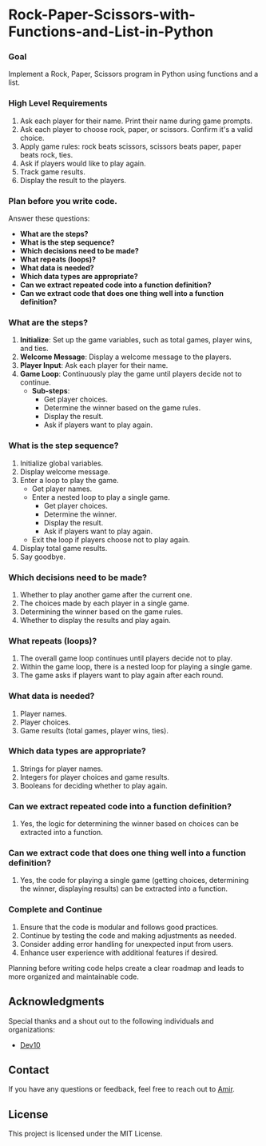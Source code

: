 # Rock-Paper-Scissors-with-Functions-and-List-in-Python

### Goal

Implement a Rock, Paper, Scissors program in Python using functions and a list.

### High Level Requirements

1. Ask each player for their name. Print their name during game prompts.
2. Ask each player to choose rock, paper, or scissors. Confirm it's a valid choice.
3. Apply game rules: rock beats scissors, scissors beats paper, paper beats rock, ties.
4. Ask if players would like to play again.
5. Track game results.
6. Display the result to the players.
### Plan before you write code.

Answer these questions:

- **What are the steps?**
- **What is the step sequence?**
- **Which decisions need to be made?**
- **What repeats (loops)?**
- **What data is needed?**
- **Which data types are appropriate?**
- **Can we extract repeated code into a function definition?**
- **Can we extract code that does one thing well into a function definition?**

### What are the steps?

1. **Initialize**: Set up the game variables, such as total games, player wins, and ties.
2. **Welcome Message**: Display a welcome message to the players.
3. **Player Input**: Ask each player for their name.
4. **Game Loop**: Continuously play the game until players decide not to continue.
   - **Sub-steps**:
     - Get player choices.
     - Determine the winner based on the game rules.
     - Display the result.
     - Ask if players want to play again.

### What is the step sequence?

1. Initialize global variables.
2. Display welcome message.
3. Enter a loop to play the game.
   - Get player names.
   - Enter a nested loop to play a single game.
     - Get player choices.
     - Determine the winner.
     - Display the result.
     - Ask if players want to play again.
   - Exit the loop if players choose not to play again.
4. Display total game results.
5. Say goodbye.

### Which decisions need to be made?

1. Whether to play another game after the current one.
2. The choices made by each player in a single game.
3. Determining the winner based on the game rules.
4. Whether to display the results and play again.

### What repeats (loops)?

1. The overall game loop continues until players decide not to play.
2. Within the game loop, there is a nested loop for playing a single game.
3. The game asks if players want to play again after each round.

### What data is needed?

1. Player names.
2. Player choices.
3. Game results (total games, player wins, ties).

### Which data types are appropriate?

1. Strings for player names.
2. Integers for player choices and game results.
3. Booleans for deciding whether to play again.

### Can we extract repeated code into a function definition?

1. Yes, the logic for determining the winner based on choices can be extracted into a function.

### Can we extract code that does one thing well into a function definition?

1. Yes, the code for playing a single game (getting choices, determining the winner, displaying results) can be extracted into a function.

### Complete and Continue

1. Ensure that the code is modular and follows good practices.
2. Continue by testing the code and making adjustments as needed.
3. Consider adding error handling for unexpected input from users.
4. Enhance user experience with additional features if desired.

Planning before writing code helps create a clear roadmap and leads to more organized and maintainable code.

## Acknowledgments

Special thanks and a shout out to the following individuals and organizations:

- [Dev10](https://www.dev-10.com/)

## Contact

If you have any questions or feedback, feel free to reach out to [Amir](https://www.linkedin.com/in/amirhossein-olyaei/).

## License

This project is licensed under the MIT License.
